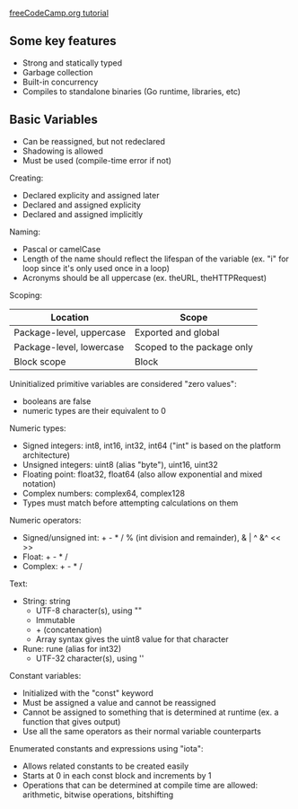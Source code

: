 [freeCodeCamp.org tutorial](https://www.youtube.com/watch?v=YS4e4q9oBaU 'freeCodeCamp.org tutorial')

## Some key features

- Strong and statically typed
- Garbage collection
- Built-in concurrency
- Compiles to standalone binaries (Go runtime, libraries, etc)

## Basic Variables

- Can be reassigned, but not redeclared
- Shadowing is allowed
- Must be used (compile-time error if not)

Creating:

- Declared explicity and assigned later
- Declared and assigned explicity
- Declared and assigned implicitly

Naming:

- Pascal or camelCase
- Length of the name should reflect the lifespan of the variable (ex. "i" for loop since it's only used once in a loop)
- Acronyms should be all uppercase (ex. theURL, theHTTPRequest)

Scoping:

| Location                 | Scope                      |
| ------------------------ | -------------------------- |
| Package-level, uppercase | Exported and global        |
| Package-level, lowercase | Scoped to the package only |
| Block scope              | Block                      |

Uninitialized primitive variables are considered "zero values":

- booleans are false
- numeric types are their equivalent to 0

Numeric types:

- Signed integers: int8, int16, int32, int64 ("int" is based on the platform architecture)
- Unsigned integers: uint8 (alias "byte"), uint16, uint32
- Floating point: float32, float64 (also allow exponential and mixed notation)
- Complex numbers: complex64, complex128
- Types must match before attempting calculations on them

Numeric operators:

- Signed/unsigned int: + - \* / % (int division and remainder), & | ^ &^ << >>
- Float: + - \* /
- Complex: + - \* /

Text:

- String: string
  - UTF-8 character(s), using ""
  - Immutable
  - \+ (concatenation)
  - Array syntax gives the uint8 value for that character
- Rune: rune (alias for int32)
  - UTF-32 character(s), using ''

Constant variables:

- Initialized with the "const" keyword
- Must be assigned a value and cannot be reassigned
- Cannot be assigned to something that is determined at runtime (ex. a function that gives output)
- Use all the same operators as their normal variable counterparts

Enumerated constants and expressions using "iota":

- Allows related constants to be created easily
- Starts at 0 in each const block and increments by 1
- Operations that can be determined at compile time are allowed: arithmetic, bitwise operations, bitshifting

